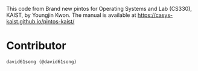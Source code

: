 This code from Brand new pintos for Operating Systems and Lab (CS330), KAIST, by Youngjin Kwon.
The manual is available at https://casys-kaist.github.io/pintos-kaist/


# Contributor 
    david61song (@david61song)


